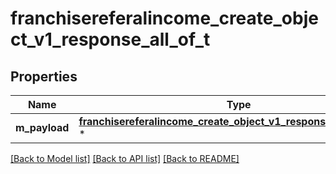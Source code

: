 # franchisereferalincome_create_object_v1_response_all_of_t

## Properties
Name | Type | Description | Notes
------------ | ------------- | ------------- | -------------
**m_payload** | [**franchisereferalincome_create_object_v1_response_m_payload_t**](franchisereferalincome_create_object_v1_response_m_payload.md) \* |  | 

[[Back to Model list]](../README.md#documentation-for-models) [[Back to API list]](../README.md#documentation-for-api-endpoints) [[Back to README]](../README.md)


